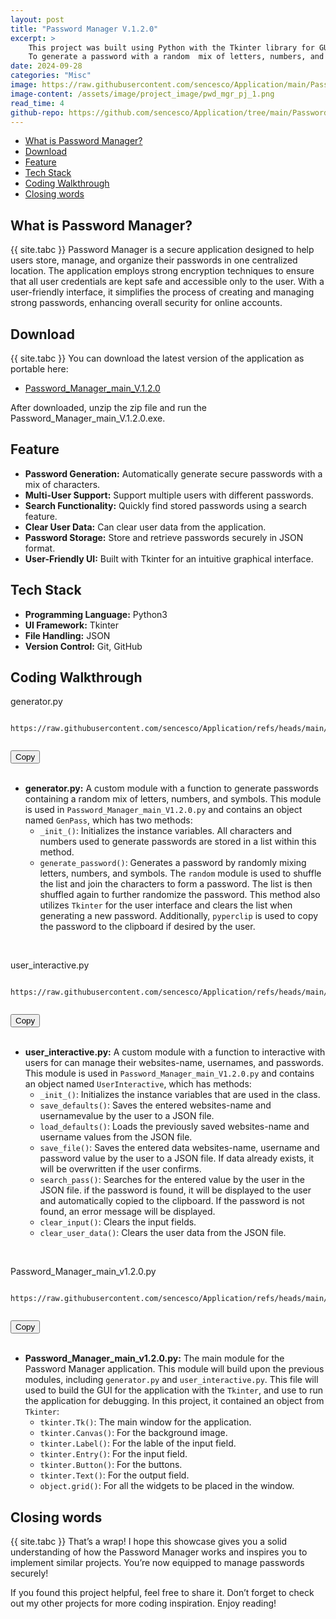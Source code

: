 ```yaml
---
layout: post
title: "Password Manager V.1.2.0"
excerpt: >
    This project was built using Python with the Tkinter library for GUI. 
    To generate a password with a random  mix of letters, numbers, and symbols.
date: 2024-09-28
categories: "Misc"
image: https://raw.githubusercontent.com/sencesco/Application/main/Password%20Manager%20V.1.2.0/logo.png
image-content: /assets/image/project_image/pwd_mgr_pj_1.png
read_time: 4
github-repo: https://github.com/sencesco/Application/tree/main/Password%20Manager%20V.1.2.0
---
```


<div id="c-s-hlist">
    <ul>
        <li><a href="#what-is-password-manager">What is Password Manager?</a></li>
        <li><a href="#download">Download</a></li>
        <li><a href="#feature">Feature</a></li>
        <li><a href="#tech-stack">Tech Stack</a></li>
        <li><a href="#coding-walkthrough">Coding Walkthrough</a></li>
        <li><a href="#closing-words">Closing words</a></li>
    </ul>
</div>

## What is Password Manager?
{{ site.tabc }} Password Manager is a secure application designed to help users store, manage, and organize their passwords in one centralized location. The application employs strong encryption techniques to ensure that all user credentials are kept safe and accessible only to the user. With a user-friendly interface, it simplifies the process of creating and managing strong passwords, enhancing overall security for online accounts.

## Download
{{ site.tabc }} You can download the latest version of the application as portable here:
- [Password_Manager_main_V.1.2.0](https://github.com/sencesco/Application/blob/main/Password%20Manager%20V.1.2.0/pwd-mgr-v1.2.0.rar)<br>

After downloaded, unzip the zip file and run the Password_Manager_main_V.1.2.0.exe.

## Feature
- **Password Generation:** Automatically generate secure passwords with a mix of characters.
- **Multi-User Support:** Support multiple users with different passwords.
- **Search Functionality:** Quickly find stored passwords using a search feature.
- **Clear User Data:** Can clear user data from the application.
- **Password Storage:** Store and retrieve passwords securely in JSON format.
- **User-Friendly UI:** Built with Tkinter for an intuitive graphical interface.


## Tech Stack
- **Programming Language:** Python3
- **UI Framework:** Tkinter
- **File Handling:** JSON
- **Version Control:** Git, GitHub

## Coding Walkthrough

<p class="language">generator.py</p>
<div class="code-wrapper">
    <pre><code class="language-python" id="code-block">
https://raw.githubusercontent.com/sencesco/Application/refs/heads/main/Password%20Manager%20V.1.2.0/generator.py
    </code></pre>
    <button id="copy-button">Copy</button>
</div>
<br>

- **generator.py:** A custom module with a function to generate passwords containing a random mix of letters, numbers, and symbols. This module is used in `Password_Manager_main_V1.2.0.py` and contains an object named `GenPass`, which has two methods:
    - `_init_()`: Initializes the instance variables. All characters and numbers used to generate passwords are stored in a list within this method.
    - `generate_password()`: Generates a password by randomly mixing letters, numbers, and symbols. The `random` module is used to shuffle the list and join the characters to form a password. The list is then shuffled again to further randomize the password. This method also utilizes `Tkinter` for the user interface and clears the list when generating a new password. Additionally, `pyperclip` is used to copy the password to the clipboard if desired by the user.

<br>
<p class="language">user_interactive.py</p>
<div class="code-wrapper">
    <pre><code class="language-python" id="code-block">
https://raw.githubusercontent.com/sencesco/Application/refs/heads/main/Password%20Manager%20V.1.2.0/user_interactive.py
    </code></pre>
    <button id="copy-button">Copy</button>
</div>
<br>

- **user_interactive.py:** A custom module with a function to interactive with users for can manage their websites-name, usernames, and passwords. This module is used in `Password_Manager_main_V1.2.0.py` and contains an object named `UserInteractive`, which has methods:
    - `_init_()`: Initializes the instance variables that are used in the class.
    - `save_defaults()`: Saves the entered websites-name and usernamevalue by the user to a JSON file.
    - `load_defaults()`: Loads the previously saved websites-name and username values from the JSON file.
    - `save_file()`: Saves the entered data websites-name, username and password value by the user to a JSON file. If data already exists, it will be overwritten if the user confirms.
    -  `search_pass()`: Searches for the entered value by the user in the JSON file. if the password is found, it will be displayed to the user and automatically copied to the clipboard. If the password is not found, an error message will be displayed.
    - `clear_input()`: Clears the input fields.
    - `clear_user_data()`: Clears the user data from the JSON file.

<br>
<p class="language">Password_Manager_main_v1.2.0.py</p>
<div class="code-wrapper">
    <pre><code class="language-python" id="code-block">
https://raw.githubusercontent.com/sencesco/Application/refs/heads/main/Password%20Manager%20V.1.2.0/Password_Manager_main_v1.2.0.py
    </code></pre>
    <button id="copy-button">Copy</button>
</div>
<br>

- **Password_Manager_main_v1.2.0.py:** The main module for the Password Manager application. This module will build upon the previous modules, including `generator.py` and `user_interactive.py`. This file will used to build the GUI for the application with the `Tkinter`, and use to run the application for debugging. In this project, it contained an object from `Tkinter`:
    - `tkinter.Tk()`: The main window for the application.
    - `tkinter.Canvas()`: For the background image.
    - `tkinter.Label()`: For the lable of the input field.
    - `tkinter.Entry()`: For the input field.
    - `tkinter.Button()`: For the buttons.
    - `tkinter.Text()`: For the output field.
    - `object.grid()`: For all the widgets to be placed in the window.

## Closing words
{{ site.tabc }} That’s a wrap! I hope this showcase gives you a solid understanding of how the Password Manager works and inspires you to implement similar projects. You’re now equipped to manage passwords securely!

If you found this project helpful, feel free to share it. Don’t forget to check out my other projects for more coding inspiration. Enjoy reading!
